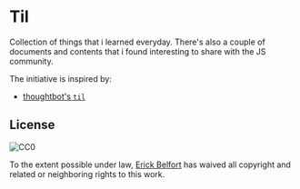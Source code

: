 # Til

Collection of things that i learned everyday. There's also a couple of documents and contents that i found interesting to share with the JS community.

The initiative is inspired by: 

* [thoughtbot's `til`](thoughtbot-til)

## License

![CC0](http://mirrors.creativecommons.org/presskit/buttons/88x31/svg/cc-zero.svg)

To the extent possible under law, [Erick Belfort](author) has waived all copyright and related or neighboring rights to this work.
